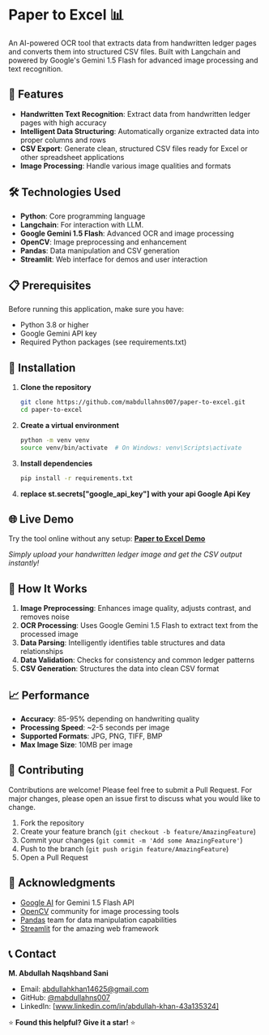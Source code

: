 # Paper to Excel 📊

An AI-powered OCR tool that extracts data from handwritten ledger pages and converts them into structured CSV files. Built with Langchain and powered by Google's Gemini 1.5 Flash for advanced image processing and text recognition.

## 🚀 Features

- **Handwritten Text Recognition**: Extract data from handwritten ledger pages with high accuracy
- **Intelligent Data Structuring**: Automatically organize extracted data into proper columns and rows
- **CSV Export**: Generate clean, structured CSV files ready for Excel or other spreadsheet applications
- **Image Processing**: Handle various image qualities and formats

## 🛠️ Technologies Used

- **Python**: Core programming language
- **Langchain**: For interaction with LLM.
- **Google Gemini 1.5 Flash**: Advanced OCR and image processing
- **OpenCV**: Image preprocessing and enhancement
- **Pandas**: Data manipulation and CSV generation
- **Streamlit**: Web interface for demos and user interaction

## 📋 Prerequisites

Before running this application, make sure you have:

- Python 3.8 or higher
- Google Gemini API key
- Required Python packages (see requirements.txt)

## 🔧 Installation

1. **Clone the repository**
   ```bash
   git clone https://github.com/mabdullahns007/paper-to-excel.git
   cd paper-to-excel
   ```

2. **Create a virtual environment**
   ```bash
   python -m venv venv
   source venv/bin/activate  # On Windows: venv\Scripts\activate
   ```

3. **Install dependencies**
   ```bash
   pip install -r requirements.txt
   ```

4. **replace st.secrets["google_api_key"] with your api Google Api Key**


## 🌐 Live Demo

Try the tool online without any setup: **[Paper to Excel Demo](your-demo-link-here)**

*Simply upload your handwritten ledger image and get the CSV output instantly!*


## 🎯 How It Works

1. **Image Preprocessing**: Enhances image quality, adjusts contrast, and removes noise
2. **OCR Processing**: Uses Google Gemini 1.5 Flash to extract text from the processed image
3. **Data Parsing**: Intelligently identifies table structures and data relationships
4. **Data Validation**: Checks for consistency and common ledger patterns
5. **CSV Generation**: Structures the data into clean CSV format


## 📈 Performance

- **Accuracy**: 85-95% depending on handwriting quality
- **Processing Speed**: ~2-5 seconds per image
- **Supported Formats**: JPG, PNG, TIFF, BMP
- **Max Image Size**: 10MB per image

## 🤝 Contributing

Contributions are welcome! Please feel free to submit a Pull Request. For major changes, please open an issue first to discuss what you would like to change.

1. Fork the repository
2. Create your feature branch (`git checkout -b feature/AmazingFeature`)
3. Commit your changes (`git commit -m 'Add some AmazingFeature'`)
4. Push to the branch (`git push origin feature/AmazingFeature`)
5. Open a Pull Request

## 🙏 Acknowledgments

- [Google AI](https://ai.google.dev/) for Gemini 1.5 Flash API
- [OpenCV](https://opencv.org/) community for image processing tools
- [Pandas](https://pandas.pydata.org/) team for data manipulation capabilities
- [Streamlit](https://streamlit.io/) for the amazing web framework

## 📞 Contact

**M. Abdullah Naqshband Sani**
- Email: abdullahkhan14625@gmail.com
- GitHub: [@mabdullahns007](https://github.com/mabdullahns007)
- LinkedIn: [www.linkedin.com/in/abdullah-khan-43a135324]


⭐ **Found this helpful? Give it a star!** ⭐
